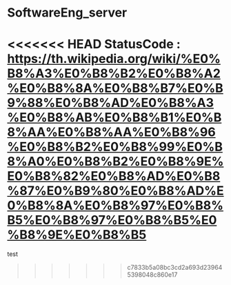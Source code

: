 # SoftwareEng_server
<<<<<<< HEAD
StatusCode : https://th.wikipedia.org/wiki/%E0%B8%A3%E0%B8%B2%E0%B8%A2%E0%B8%8A%E0%B8%B7%E0%B9%88%E0%B8%AD%E0%B8%A3%E0%B8%AB%E0%B8%B1%E0%B8%AA%E0%B8%AA%E0%B8%96%E0%B8%B2%E0%B8%99%E0%B8%A0%E0%B8%B2%E0%B8%9E%E0%B8%82%E0%B8%AD%E0%B8%87%E0%B9%80%E0%B8%AD%E0%B8%8A%E0%B8%97%E0%B8%B5%E0%B8%97%E0%B8%B5%E0%B8%9E%E0%B8%B5
=======
test
>>>>>>> c7833b5a08bc3cd2a693d239645398048c860e17
